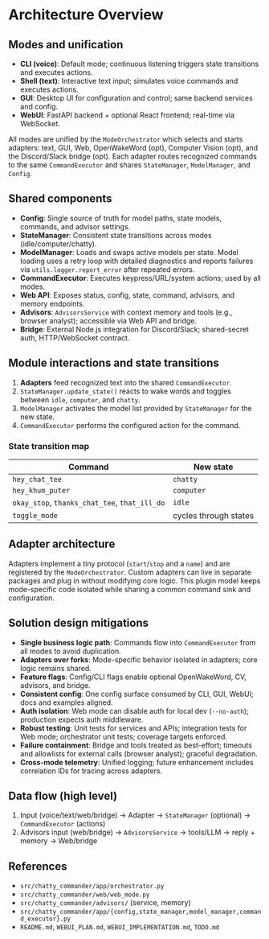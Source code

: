 # Architecture Overview

## Modes and unification

- **CLI (voice)**: Default mode; continuous listening triggers state transitions and executes actions.
- **Shell (text)**: Interactive text input; simulates voice commands and executes actions.
- **GUI**: Desktop UI for configuration and control; same backend services and config.
- **WebUI**: FastAPI backend + optional React frontend; real-time via WebSocket.

All modes are unified by the `ModeOrchestrator` which selects and starts adapters: text, GUI, Web, OpenWakeWord (opt), Computer Vision (opt), and the Discord/Slack bridge (opt). Each adapter routes recognized commands to the same `CommandExecutor` and shares `StateManager`, `ModelManager`, and `Config`.

## Shared components

- **Config**: Single source of truth for model paths, state models, commands, and advisor settings.
- **StateManager**: Consistent state transitions across modes (idle/computer/chatty).
- **ModelManager**: Loads and swaps active models per state. Model loading uses a retry loop with detailed diagnostics and reports failures via `utils.logger.report_error` after repeated errors.
- **CommandExecutor**: Executes keypress/URL/system actions; used by all modes.
- **Web API**: Exposes status, config, state, command, advisors, and memory endpoints.
- **Advisors**: `AdvisorsService` with context memory and tools (e.g., browser analyst); accessible via Web API and bridge.
- **Bridge**: External Node.js integration for Discord/Slack; shared-secret auth, HTTP/WebSocket contract.

## Module interactions and state transitions

1. **Adapters** feed recognized text into the shared `CommandExecutor`.
1. `StateManager.update_state()` reacts to wake words and toggles between `idle`, `computer`, and `chatty`.
1. `ModelManager` activates the model list provided by `StateManager` for the new state.
1. `CommandExecutor` performs the configured action for the command.

### State transition map

| Command                                       | New state             |
| --------------------------------------------- | --------------------- |
| `hey_chat_tee`                                | `chatty`              |
| `hey_khum_puter`                              | `computer`            |
| `okay_stop`, `thanks_chat_tee`, `that_ill_do` | `idle`                |
| `toggle_mode`                                 | cycles through states |

## Adapter architecture

Adapters implement a tiny protocol (`start`/`stop` and a `name`) and are registered by the `ModeOrchestrator`. Custom adapters can live in separate packages and plug in without modifying core logic. This plugin model keeps mode-specific code isolated while sharing a common command sink and configuration.

## Solution design mitigations

- **Single business logic path**: Commands flow into `CommandExecutor` from all modes to avoid duplication.
- **Adapters over forks**: Mode-specific behavior isolated in adapters; core logic remains shared.
- **Feature flags**: Config/CLI flags enable optional OpenWakeWord, CV, advisors, and bridge.
- **Consistent config**: One config surface consumed by CLI, GUI, WebUI; docs and examples aligned.
- **Auth isolation**: Web mode can disable auth for local dev (`--no-auth`); production expects auth middleware.
- **Robust testing**: Unit tests for services and APIs; integration tests for Web mode; orchestrator unit tests; coverage targets enforced.
- **Failure containment**: Bridge and tools treated as best-effort; timeouts and allowlists for external calls (browser analyst); graceful degradation.
- **Cross-mode telemetry**: Unified logging; future enhancement includes correlation IDs for tracing across adapters.

## Data flow (high level)

1. Input (voice/text/web/bridge) → Adapter → `StateManager` (optional) → `CommandExecutor` (actions)
1. Advisors input (web/bridge) → `AdvisorsService` → tools/LLM → reply + memory → Web/bridge

## References

- `src/chatty_commander/app/orchestrator.py`
- `src/chatty_commander/web/web_mode.py`
- `src/chatty_commander/advisors/` (service, memory)
- `src/chatty_commander/app/{config,state_manager,model_manager,command_executor}.py`
- `README.md`, `WEBUI_PLAN.md`, `WEBUI_IMPLEMENTATION.md`, `TODO.md`
